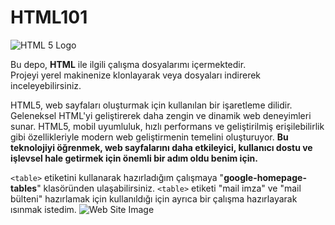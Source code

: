 # HTML101


![HTML 5 Logo](https://www.resimupload.org/images/2023/12/26/logo2c73393495882fcf.png)

Bu depo, **HTML** ile ilgili çalışma dosyalarımı içermektedir.   
Projeyi yerel makinenize klonlayarak veya dosyaları indirerek inceleyebilirsiniz.  


HTML5, web sayfaları oluşturmak için kullanılan bir işaretleme dilidir. Geleneksel HTML'yi geliştirerek daha zengin ve dinamik web deneyimleri sunar. HTML5, mobil uyumluluk, hızlı performans ve geliştirilmiş erişilebilirlik gibi özellikleriyle modern web geliştirmenin temelini oluşturuyor. **Bu teknolojiyi öğrenmek, web sayfalarını daha etkileyici, kullanıcı dostu ve işlevsel hale getirmek için önemli bir adım oldu benim için.**


`<table>` etiketini kullanarak hazırladığım çalışmaya "**google-homepage-tables**" klasöründen ulaşabilirsiniz.
`<table>` etiketi "mail imza" ve "mail bülteni" hazırlamak için kullanıldığı için ayrıca bir çalışma hazırlayarak ısınmak istedim.
![Web Site Image ](https://www.resimupload.org/images/2023/12/26/com.google390933c7010cc6ee.png)







